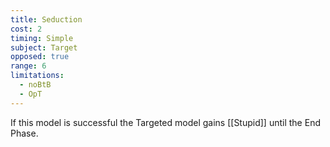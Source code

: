 ```yaml
---
title: Seduction
cost: 2
timing: Simple
subject: Target
opposed: true
range: 6
limitations:
  - noBtB
  - OpT
---
```

If this model is successful the Targeted model gains [[Stupid]] until the End Phase.